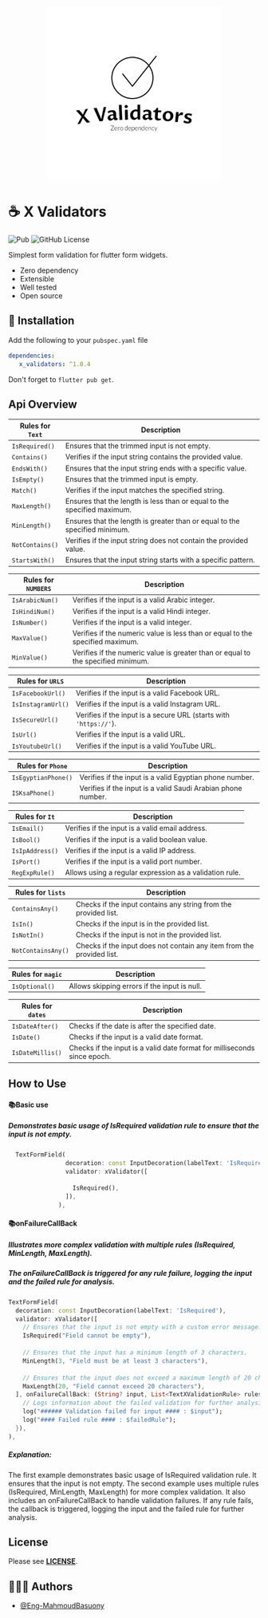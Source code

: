 <p align="center">
  <a href="#"><img src="https://raw.githubusercontent.com/Eng-MahmoudBasuony/x_validators/main/logo_x_validators.png" width=350 height=auto /></a>
</p>


 
 # ☕ X Validators 
![Pub](https://img.shields.io/pub/v/x_validators)
![GitHub License](https://img.shields.io/github/license/Eng-MahmoudBasuony/x_validators)

Simplest form validation for flutter form widgets.
* Zero dependency
* Extensible
* Well tested
* Open source
    
 ## 🚀 Installation 
 
Add the following to your `pubspec.yaml` file

```yaml
dependencies:
   x_validators: ^1.0.4
```

Don't forget to `flutter pub get`.

## Api Overview

| Rules for `Text` | Description                                                                |
|------------------|----------------------------------------------------------------------------|
| `IsRequired()`   | Ensures that the trimmed input is not empty.                               |
| `Contains()`     | Verifies if the input string contains the provided value.                  |
| `EndsWith()`     | Ensures that the input string ends with a specific value.                  |
| `IsEmpty()`      | Ensures that the trimmed input is empty.                                   |
| `Match()`        | Verifies if the input matches the specified string.                        |
| `MaxLength()`    | Ensures that the length is less than or equal to the specified maximum.    |
| `MinLength()`    | Ensures that the length is greater than or equal to the specified minimum. |
| `NotContains()`  | Verifies if the input string does not contain the provided value.          |
| `StartsWith()`   | Ensures that the input string starts with a specific pattern.              |

| Rules for `NUMBERS` | Description                                                                      |
|---------------------|----------------------------------------------------------------------------------|
| `IsArabicNum()`     | Verifies if the input is a valid Arabic integer.                                 |
| `IsHindiNum()`      | Verifies if the input is a valid Hindi integer.                                  |
| `IsNumber()`        | Verifies if the input is a valid integer.                                        |
| `MaxValue()`        | Verifies if the numeric value is less than or equal to the specified maximum.    |
| `MinValue()`        | Verifies if the numeric value is greater than or equal to the specified minimum. |

| Rules for `URLS`   | Description                                                       |
|--------------------|-------------------------------------------------------------------|
| `IsFacebookUrl()`  | Verifies if the input is a valid Facebook URL.                    |
| `IsInstagramUrl()` | Verifies if the input is a valid Instagram URL.                   |
| `IsSecureUrl()`    | Verifies if the input is a secure URL (starts with `'https://'`). |
| `IsUrl()`          | Verifies if the input is a valid URL.                             |
| `IsYoutubeUrl()`   | Verifies if the input is a valid YouTube URL.                     |

| Rules for `Phone`   | Description                                                  |
|---------------------|--------------------------------------------------------------|
| `IsEgyptianPhone()` | Verifies if the input is a valid Egyptian phone number.      |
| `ISKsaPhone()`      | Verifies if the input is a valid Saudi Arabian phone number. |

| Rules for `It`   | Description                                                  |
|---------------------|--------------------------------------------------------------|
| `IsEmail()` | Verifies if the input is a valid email address.      |
| `IsBool()`      | Verifies if the input is a valid boolean value. |
| `IsIpAddress()`      | Verifies if the input is a valid IP address. |
| `IsPort()`      | Verifies if the input is a valid port number. |
| `RegExpRule()`      | Allows using a regular expression as a validation rule. |


| Rules for `lists`   | Description                                                  |
|---------------------|--------------------------------------------------------------|
| `ContainsAny()` | Checks if the input contains any string from the provided list.      |
| `IsIn()`      | Checks if the input is in the provided list. |
| `IsNotIn()`      | Checks if the input is not in the provided list. |
| `NotContainsAny()`      | Checks if the input does not contain any item from the provided list. |

| Rules for `magic`   | Description                                                  |
|---------------------|--------------------------------------------------------------|
| `IsOptional()` | Allows skipping errors if the input is null.      |

| Rules for `dates`   | Description                                                  |
|---------------------|--------------------------------------------------------------|
| `IsDateAfter()` | Checks if the date is after the specified date.      |
| `IsDate()` | Checks if the input is a valid date format.      |
| `IsDateMillis()` | Checks if the input is a valid date format for milliseconds since epoch.      |


## How to Use

#### 📚Basic use
  ##### Demonstrates basic usage of IsRequired validation rule to ensure that the input is not empty.
```Dart
  TextFormField(
                decoration: const InputDecoration(labelText: 'IsRequired'),
                validator: xValidator([
                 
                  IsRequired(),
                ]),
              ),
```

#### 📚onFailureCallBack 
  ##### Illustrates more complex validation with multiple rules (IsRequired, MinLength, MaxLength).
  ##### The onFailureCallBack is triggered for any rule failure, logging the input and the failed rule for analysis.
```Dart
TextFormField(
  decoration: const InputDecoration(labelText: 'IsRequired'),
  validator: xValidator([
    // Ensures that the input is not empty with a custom error message.
    IsRequired("Field cannot be empty"),

    // Ensures that the input has a minimum length of 3 characters.
    MinLength(3, "Field must be at least 3 characters"),

    // Ensures that the input does not exceed a maximum length of 20 characters.
    MaxLength(20, "Field cannot exceed 20 characters"),
  ], onFailureCallBack: (String? input, List<TextXValidationRule> rules, TextXValidationRule failedRule) {
    // Logs information about the failed validation for further analysis.
    log("###### Validation failed for input #### : $input");
    log("#### Failed rule #### : $failedRule");
  }),
),
```
##### Explanation:
The first example demonstrates basic usage of IsRequired validation rule. It ensures that the input is not empty.
The second example uses multiple rules (IsRequired, MinLength, MaxLength) for more complex validation. It also includes an 
onFailureCallBack to handle validation failures. If any rule fails, the callback is triggered, logging the input and the failed rule for further analysis.


## License

Please see [**LICENSE**](https://github.com/Eng-MahmoudBasuony/x_validators/blob/main/LICENSE).


## 👨🏻‍💻 Authors
- [@Eng-MahmoudBasuony](https://github.com/Eng-MahmoudBasuony)
